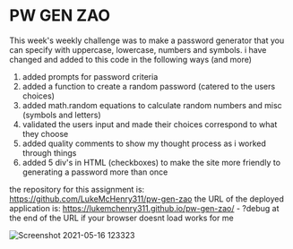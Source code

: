 # PW GEN ZAO
This week's weekly challenge was to make a password generator that you can specify with uppercase, lowercase, numbers and symbols.
i have changed and added to this code in the following ways (and more)
1. added prompts for password criteria 
2. added a function to create a random password (catered to the users choices)
3. added math.random equations to calculate random numbers and misc (symbols and letters)
4. validated the users input and made their choices correspond to what they choose
5. added quality comments to show my thought process as i worked through things
6. added 5 div's in HTML (checkboxes) to make the site more friendly to generating a password more than once 

the repository for this assignment is: https://github.com/LukeMcHenry311/pw-gen-zao
the URL of the deployed application is: https://lukemchenry311.github.io/pw-gen-zao/ - ?debug at the end of the URL if your browser doesnt load works for me 

![Screenshot 2021-05-16 123323](https://user-images.githubusercontent.com/82482629/118408533-3bf66680-b643-11eb-90ff-c92dcde7c39d.png)
